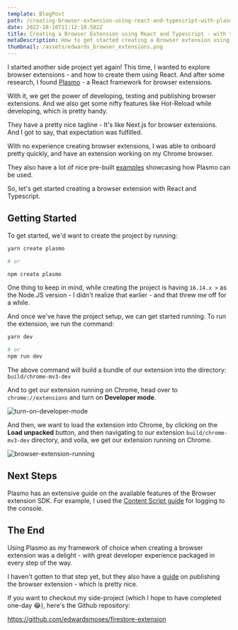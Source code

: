 ```yaml
---
template: BlogPost
path: /creating-browser-extension-using-react-and-typescript-with-plasmo-framework
date: 2022-10-16T11:12:18.502Z
title: Creating a Browser Extension using React and Typescript - with the Plasmo Framework
metaDescription: How to get started creating a Browser extension using React and Typescript. The Plasmo Framework helps you to build extensions with ease using React.
thumbnail: /assets/edwards_browser_extensions.png
---
```


I started another side project yet again! This time, I wanted to explore browser extensions - and how to create them using React.
And after some research, I found [Plasmo](https://github.com/PlasmoHQ/plasmo) - a React framework for browser extensions.

With it, we get the power of developing, testing and publishing browser extensions. And we also get some nifty features like Hot-Reload while developing, which is pretty handy.

They have a pretty nice tagline - It's like Next.js for browser extensions. And I got to say, that expectation was fulfilled.

With no experience creating browser extensions, I was able to onboard pretty quickly, and have an extension working on my Chrome browser.

They also have a lot of nice pre-built [examples](https://github.com/PlasmoHQ/examples) showcasing how Plasmo can be used.

So, let's get started creating a browser extension with React and Typescript.

## Getting Started

To get started, we'd want to create the project by running:

```bash
yarn create plasmo

# or

npm create plasmo
```

One thing to keep in mind, while creating the project is having `16.14.x >` as the Node.JS version - I didn't realize that earlier - and that threw me off for a while.

And once we've have the project setup, we can get started running. To run the extension, we run the command:

```bash
yarn dev

# or
npm run dev

```

The above command will build a bundle of our extension into the directory: `build/chrome-mv3-dev`

And to get our extension running on Chrome, head over to `chrome://extensions` and turn on **Developer mode**.

![turn-on-developer-mode](/assets/chrome_extensions_developer_mode.jpg "Chrome Extension Developer mode")

And then, we want to load the extension into Chrome, by clicking on the **Load unpacked** button, and then navigating to our extension `build/chrome-mv3-dev` directory, and voila, we get our extension running on Chrome.

![browser-extension-running](/assets/chrome_extension_running.jpg "Extension running")

## Next Steps

Plasmo has an extensive guide on the available features of the Browser extension SDK. For example, I used the [Content Script guide](https://docs.plasmo.com/browser-extension/content-scripts) for logging to the console.

## The End

Using Plasmo as my framework of choice when creating a browser extension was a delight - with great developer experience packaged in every step of the way.

I haven't gotten to that step yet, but they also have a [guide](https://docs.plasmo.com/workflows/submit) on publishing the browser extension - which is pretty nice.

If you want to checkout my side-project (which I hope to have completed one-day 😂), here's the Github repository:

<https://github.com/edwardsmoses/firestore-extension>
